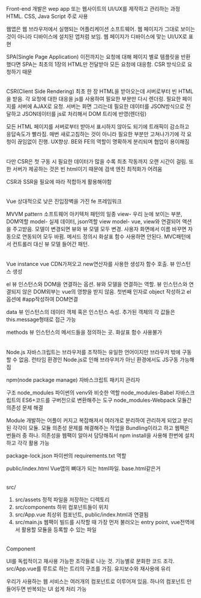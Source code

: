 ######
Front-end 개발은 wep app 또는 웹사이트의 UI/UX를 제작하고 관리하는 과정
HTML. CSS, Java Script 주로 사용

웹앱은 웹 브라우저에서 실행되는 어플리케이션 소프트웨어. 웹 페이지가 그대로 보이는 것이 아니라 디바이스에 설치된 앱처럼 보임. 웹 페이지가 디바이스에 맞는 UI/UX로 표현

SPA(Single Page Application)
이전까지는 요청에 대해 페이지 별로 템플릿을 반환했다면 SPA는 최초의 1장의 HTML만 
전달받아 모든 요청에 대응함. CSR 방식으로 요청하기 때문

######
CSR(Client Side Rendering)
최초 한 장 HTML을 받아오는데 서버로부터 빈 HTML을 받음. 각 요청에 대한 대응을 js를 사용하여 필요한 부분만 다시 렌더링. 필요한 페이지를 서버에 AJAX로 요청. 
서버는 화면 그리는데 필요한 데이터를 JSON방식으로 전달하고 JSON데이터를 js로 처리해서
DOM 트리에 반영(렌더링) 

모든 HTML 페이지를 서버로부터 받아서 표시하지 않아도 되기에 트래픽이 감소하고 응답속도가 빨라짐. 매번 새로고침하는 것이 아니라 필요한 부분만 고쳐나가기에 각 요청이 끊임없이 진행. UX향상. BE와 FE의 역할이 명확하게 분리되며 협업이 용이해짐

######
다만 CSR은 첫 구동 시 필요한 데이터가 많을 수록 최초 작동까지 오랜 시간이 걸림. 또한 서버가 제공하는 것은 빈 html이기 때문에 검색 엔진 최적화가 어려움

CSR과 SSR을 필요에 따라 적합하게 활용해야함

######
Vue 상대적으로 낮은 진입장벽을 가진 fe 프레임워크

MVVM pattern 소프트웨어 아키텍처 패턴의 일종
view- 우리 눈에 보이는 부분, DOM역할
model- 실제 데이터, json역할
view model- vue, view와 연결되어 액션을 주고받음. 모델이 변경되면 뷰와 뷰 모델 모두 변경. 사용자 화면에서 이름 바꾸면 자동으로 연동되어 모두 바뀜. 메서드 정의시 화살표 함수 사용하면 안된다. MVC패턴에서 컨트롤러 대신 뷰 모델 들어간 패턴. 

######
Vue instance
vue CDN가져오고 new연산자를 사용한 생성자 함수 호출. 뷰 인스턴스 생성

el 뷰 인스턴스와 DOM을 연결하는 옵션. 뷰와 모델을 연결하는 역할. 뷰 인스턴스와 연결되지 않은 DOM외부는 vue의 영향을 받지 않음. 첫번째 인자로 object 작성하고 el옵션에 #app작성하여 DOM연결

data 뷰 인스턴스의 데이터 객체 혹은 인스턴스 속성. 추가된 객체의 각 값들은 
this.message형태로 접근 가능

methods 뷰 인스턴스의 메서드들을 정의하는 곳. 화살표 함수 사용불가

######
Node.js
자바스크립트는 브라우저를 조작하는 유일한 언어이지만 브라우저 밖에 구동할 수 없음. 런타임 환경인 Node.js로 인해 브라우저가 아닌 환경에서도 JS구동 가능해짐

npm(node package manage)
자바스크립트 패키지 관리자

구조
node_modules 파이썬의 venv와 비슷한 역할
node_modules-Babel 자바스크립트의 ES6+코드를 구버전으로 변환해주는 도구
node_modules-Webpack 모듈간 의존성 문제 해결

Module 개발하는 어플이 커지고 복잡해져서 여러개로 분리하여 관리하게 되었고 분리된 각각이 모듈. 모듈 의존성 문제를 해결해주는 작업을 Bundling이라고 하고 웹팩은 번들러 중 하나. 의존성을 웹팩이 알아서 담당해줘서 npm install을 사용해 한번에 설치하고 각각 활용 가능

package-lock.json 파이썬의 requirements.txt 역할

public/index.html Vue앱의 뼈대가 되는 html파일. base.html같은거

######
src/

1. src/assets 정적 파일을 저장하는 디렉토리
2. src/components 하위 컴포넌트들이 위치
3. src/App.vue 최상위 컴포넌트, public/index.html과 연결됨
4. src/main.js 웹팩이 빌드를 시작할 때 가장 먼저 불러오는 entry point, vue전역에서 
   활용할 모듈을 등록할 수 있는 파일

######
Component

UI를 독립적이고 재사용 가능한 조각들로 나눈 것. 기능별로 분화한 코드 조각.
src/App.vue를 루트로 하는 트리의 구조를 가짐. 유지보수와 재사용에 유리

우리가 사용하는 웹 서비스는 여러개의 컴포넌트로 이루어져 있음. 하나의 컴포넌트 만들어두면 반복되는 UI 쉽게 처리 가능